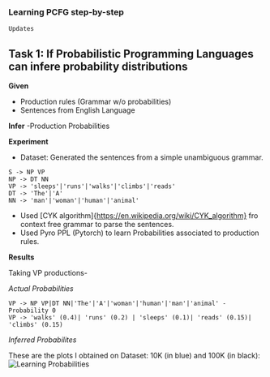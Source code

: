### Learning PCFG step-by-step
```
Updates
```

## Task 1: If Probabilistic Programming Languages can infere probability distributions
**Given**
- Production rules (Grammar w/o probabilities)
- Sentences from English Language

**Infer**
-Production Probabilities

**Experiment**
- Dataset: Generated the sentences from a simple unambiguous grammar. 
```
S -> NP VP
NP -> DT NN
VP -> 'sleeps'|'runs'|'walks'|'climbs'|'reads'
DT -> 'The'|'A'
NN -> 'man'|'woman'|'human'|'animal'
```

- Used [CYK algorithm]{https://en.wikipedia.org/wiki/CYK_algorithm} fro context free grammar to parse the sentences.
- Used Pyro PPL (Pytorch) to learn Probabilities associated to production rules.

**Results**

Taking VP productions-

*Actual Probabilities*
```
VP -> NP VP|DT NN|'The'|'A'|'woman'|'human'|'man'|'animal' - Probability 0
VP -> 'walks' (0.4)| 'runs' (0.2) | 'sleeps' (0.1)| 'reads' (0.15)| 'climbs' (0.15)
```

*Inferred Probabilites*

These are the plots I obtained on Dataset:
10K (in blue) and 
100K (in black):
![Learning Probabilities](https://github.com/rishabhbhardwaj15/PPL/blob/master/result_1.png)

